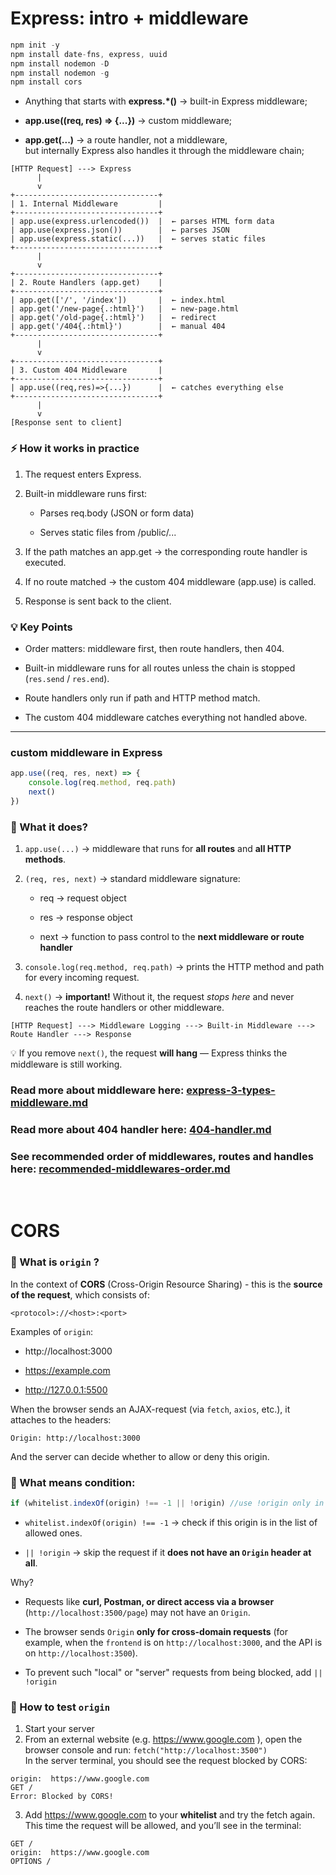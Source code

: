 # Express: intro + middleware

```js
npm init -y
npm install date-fns, express, uuid
npm install nodemon -D
npm install nodemon -g
npm install cors
```

- Anything that starts with **express.\*()** -> built-in Express middleware;

- **app.use((req, res) => {...})** -> custom middleware;

- **app.get(...)** -> a route handler, not a middleware,  
  but internally Express also handles it through the middleware chain;

```
[HTTP Request] ---> Express
      |
      v
+--------------------------------+
| 1. Internal Middleware         |
+--------------------------------+
| app.use(express.urlencoded())  |  ← parses HTML form data
| app.use(express.json())        |  ← parses JSON
| app.use(express.static(...))   |  ← serves static files
+--------------------------------+
      |
      v
+--------------------------------+
| 2. Route Handlers (app.get)    |
+--------------------------------+
| app.get(['/', '/index'])       |  ← index.html
| app.get('/new-page{.:html}')   |  ← new-page.html
| app.get('/old-page{.:html}')   |  ← redirect
| app.get('/404{.:html}')        |  ← manual 404
+--------------------------------+
      |
      v
+--------------------------------+
| 3. Custom 404 Middleware       |
+--------------------------------+
| app.use((req,res)=>{...})      |  ← catches everything else
+--------------------------------+
      |
      v
[Response sent to client]
```

### ⚡ How it works in practice

1. The request enters Express.

2. Built-in middleware runs first:

   - Parses req.body (JSON or form data)

   - Serves static files from /public/...

3. If the path matches an app.get → the corresponding route handler is executed.

4. If no route matched → the custom 404 middleware (app.use) is called.

5. Response is sent back to the client.

### 💡 Key Points

- Order matters: middleware first, then route handlers, then 404.

- Built-in middleware runs for all routes unless the chain is stopped (`res.send` / `res.end`).

- Route handlers only run if path and HTTP method match.

- The custom 404 middleware catches everything not handled above.

---

### **custom middleware in Express**

```js
app.use((req, res, next) => {
	console.log(req.method, req.path)
	next()
})
```

### 🔹 What it does?

1. `app.use(...)` → middleware that runs for **all routes** and **all HTTP methods**.

2. `(req, res, next)` → standard middleware signature:

   - req → request object

   - res → response object

   - next → function to pass control to the **next middleware or route handler**

3. `console.log(req.method, req.path)` → prints the HTTP method and path for every incoming request.

4. `next()` → **important!** Without it, the request _stops here_ and never reaches the route handlers or other middleware.

```
[HTTP Request] ---> Middleware Logging ---> Built-in Middleware ---> Route Handler ---> Response
```

💡 If you remove `next()`, the request **will hang** — Express thinks the middleware is still working.

### **Read more about middleware here: [express-3-types-middleware.md](express-3-types-middleware.md)**

### **Read more about 404 handler here: [404-handler.md](404-handler.md)**

### **See recommended order of middlewares, routes and handles here: [recommended-middlewares-order.md](recommended-middlewares-order.md)**

<br />

# CORS

### 🔹 What is `origin` ?

In the context of **CORS** (Cross-Origin Resource Sharing) - this is the **source of the request**, which consists of:

```
<protocol>://<host>:<port>
```

Examples of `origin`:

- http://localhost:3000

- https://example.com

- http://127.0.0.1:5500

When the browser sends an AJAX-request (via `fetch`, `axios`, etc.), it attaches to the headers:

```
Origin: http://localhost:3000
```

And the server can decide whether to allow or deny this origin.

### 🔹 What means condition:

```js
if (whitelist.indexOf(origin) !== -1 || !origin) //use !origin only in development mode
```

- `whitelist.indexOf(origin) !== -1` → check if this origin is in the list of allowed ones.

- `|| !origin` → skip the request if it **does not have an `Origin` header at all**.

Why?

- Requests like **curl, Postman, or direct access via a browser** (`http://localhost:3500/page`) may not have an `Origin`.

- The browser sends `Origin` **only for cross-domain requests** (for example, when the `frontend` is on `http://localhost:3000`, and the API is on `http://localhost:3500`).

- To prevent such "local" or "server" requests from being blocked, add `|| !origin`

### 🔹 How to test `origin`

1. Start your server
2. From an external website (e.g. https://www.google.com
   ), open the browser console and run: `fetch("http://localhost:3500")`  
   In the server terminal, you should see the request blocked by CORS:

```
origin:  https://www.google.com
GET /
Error: Blocked by CORS!
```

3. Add https://www.google.com
   to your **whitelist** and try the fetch again.  
   This time the request will be allowed, and you’ll see in the terminal:

```
GET /
origin:  https://www.google.com
OPTIONS /
```
